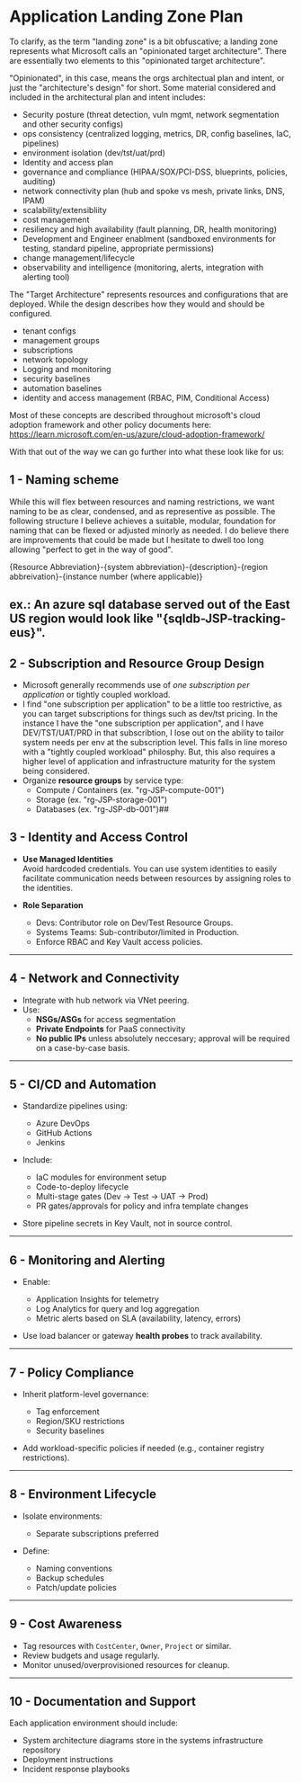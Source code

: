 # Application Landing Zone Plan

To clarify, as the term "landing zone" is a bit obfuscative; 
a landing zone represents what Microsoft calls an "opinionated target architecture".
There are essentially two elements to this "opinionated target architecture".

"Opinionated", in this case, means the orgs architectual plan and intent, or just the "architecture's design" for short.
Some material considered and included in the architectural plan and intent includes:
- Security posture (threat detection, vuln mgmt, network segmentation and other security configs)
- ops consistency (centralized logging, metrics, DR, config baselines, IaC, pipelines)
- environment isolation (dev/tst/uat/prd)
- Identity and access plan
- governance and compliance (HIPAA/SOX/PCI-DSS, blueprints, policies, auditing)
- network connectivity plan (hub and spoke vs mesh, private links, DNS, IPAM)
- scalability/extensibliity
- cost management
- resiliency and high availability (fault planning, DR, health monitoring)
- Development and Engineer enablment (sandboxed environments for testing, standard pipeline, appropriate permissions)
- change management/lifecycle
- observability and intelligence (monitoring, alerts, integration with alerting tool)

The "Target Architecture" represents resources and configurations that are deployed. While the design describes how they would and should be configured.
- tenant configs
- management groups
- subscriptions
- network topology
- Logging and monitoring
- security baselines
- automation baselines
- identity and access management (RBAC, PIM, Conditional Access)

Most of these concepts are described throughout microsoft's cloud adoption framework and other policy documents here:
https://learn.microsoft.com/en-us/azure/cloud-adoption-framework/

With that out of the way we can go further into what these look like for us:



## 1 - Naming scheme
While this will flex between resources and naming restrictions, we want naming to be as clear, condensed, and as representive as possible.
The following structure I believe achieves a suitable, modular, foundation for naming that can be flexed or adjusted minorly as needed.
I do believe there are improvements that could be made but I hesitate to dwell too long allowing "perfect to get in the way of good".

{Resource Abbreviation}-{system abbreviation}-{description}-{region abbreivation}-{instance number (where applicable)}

ex.: An azure sql database served out of the East US region would look like "{sqldb-JSP-tracking-eus}".
---

## 2 - Subscription and Resource Group Design

- Microsoft generally recommends use of *one subscription per application* or tightly coupled workload.
- I find "one subscription per application" to be a little too restrictive, as you can target subscriptions for things such as dev/tst pricing. In the instance I have the "one subscription per application", and I have DEV/TST/UAT/PRD in that subscribtion, I lose out on the ability to tailor system needs per env at the subscription level. This falls in line moreso with a "tightly coupled workload" philosphy. But, this also requires a higher level of application and infrastructure maturity for the system being considered.
- Organize **resource groups** by service type:
  - Compute / Containers (ex. "rg-JSP-compute-001")
  - Storage (ex. "rg-JSP-storage-001")
  - Databases (ex. "rg-JSP-db-001")## 
  
 ## 3 - Identity and Access Control
- **Use Managed Identities**  
  Avoid hardcoded credentials. You can use system identities to easily facilitate communication needs between resources by assigning roles to the identities.

- **Role Separation**
  - Devs: Contributor role on Dev/Test Resource Groups.
  - Systems Teams: Sub-contributor/limited in Production.
  - Enforce RBAC and Key Vault access policies.

---

## 4 - Network and Connectivity

- Integrate with hub network via VNet peering.
- Use:
  - **NSGs/ASGs** for access segmentation
  - **Private Endpoints** for PaaS connectivity
  - **No public IPs** unless absolutely neccesary; approval will be required on a case-by-case basis.

---

## 5 - CI/CD and Automation

- Standardize pipelines using:
  - Azure DevOps
  - GitHub Actions
  - Jenkins

- Include:
  - IaC modules for environment setup
  - Code-to-deploy lifecycle
  - Multi-stage gates (Dev -> Test -> UAT -> Prod)
  - PR gates/approvals for policy and infra template changes

- Store pipeline secrets in Key Vault, not in source control.

---

## 6 - Monitoring and Alerting

- Enable:
  - Application Insights for telemetry
  - Log Analytics for query and log aggregation
  - Metric alerts based on SLA (availability, latency, errors)

- Use load balancer or gateway **health probes** to track availability.

---

## 7 - Policy Compliance

- Inherit platform-level governance:
  - Tag enforcement
  - Region/SKU restrictions
  - Security baselines

- Add workload-specific policies if needed (e.g., container registry restrictions).

---

## 8 - Environment Lifecycle

- Isolate environments:
  - Separate subscriptions preferred

- Define:
  - Naming conventions
  - Backup schedules
  - Patch/update policies

---

## 9 - Cost Awareness

- Tag resources with `CostCenter`, `Owner`, `Project` or similar.
- Review budgets and usage regularly.
- Monitor unused/overprovisioned resources for cleanup.

---

## 10 - Documentation and Support

Each application environment should include:

- System architecture diagrams store in the systems infrastructure repository
- Deployment instructions
- Incident response playbooks

